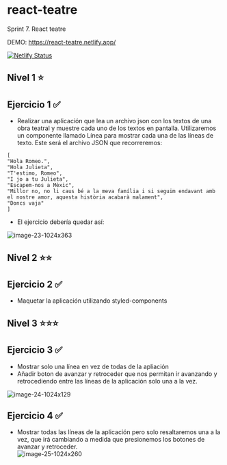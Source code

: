# react-teatre
Sprint 7. React teatre

DEMO: https://react-teatre.netlify.app/

[![Netlify Status](https://api.netlify.com/api/v1/badges/d2c1c0cc-99d7-4bc9-bc99-274c6c4cb28e/deploy-status)](https://app.netlify.com/sites/react-teatre/deploys)  

## Nivel 1 ⭐
## Ejercicio 1 ✅
* Realizar una aplicación que lea un archivo json con los textos de una obra teatral y muestre cada uno de los textos en pantalla.  Utilizaremos un componente llamado Línea para mostrar cada una de las líneas de texto.  Este será el archivo JSON que recorreremos:  
```
[
"Hola Romeo.", 
"Hola Julieta", 
"T'estimo, Romeo", 
"I jo a tu Julieta", 
"Escapem-nos a Mèxic", 
"Millor no, no li caus bé a la meva família i si seguim endavant amb el nostre amor, aquesta història acabarà malament", 
"Doncs vaja" 
]
```  
* El ejercicio debería quedar así:  

![image-23-1024x363](https://user-images.githubusercontent.com/60387528/109044022-32a7ce80-76d2-11eb-8825-58af3b3d53ed.png)  

## Nivel 2 ⭐⭐
## Ejercicio 2 ✅

* Maquetar la aplicación utilizando styled-components  

## Nivel 3 ⭐⭐⭐
## Ejercicio 3 ✅

* Mostrar solo una línea en vez de todas de la apliación
* Añadir boton de avanzar y retroceder que nos permitan ir avanzando y retrocediendo entre las líneas de la aplicación solo una a la vez.

![image-24-1024x129](https://user-images.githubusercontent.com/60387528/109044690-fde84700-76d2-11eb-8782-a4025372b5a6.png)  

## Ejercicio 4 ✅

* Mostrar todas las líneas de la aplicación pero solo resaltaremos una a la vez, que irá cambiando a medida que presionemos los botones de avanzar y retroceder.   
![image-25-1024x260](https://user-images.githubusercontent.com/60387528/109044730-0c366300-76d3-11eb-85bd-6e5ba137be7d.png)  
